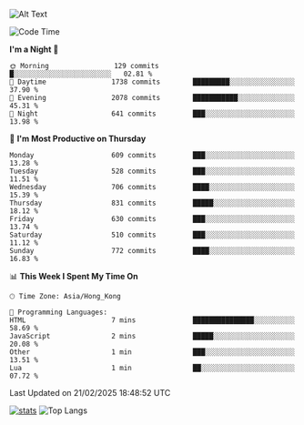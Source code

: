 ![Alt Text](https://media.tenor.com/3Gehha8RO-sAAAAC/goose-dance.gif)

<!--START_SECTION:waka-->
![Code Time](http://img.shields.io/badge/Code%20Time-407%20hrs%2019%20mins-blue)

**I'm a Night 🦉** 

```text
🌞 Morning                129 commits         █░░░░░░░░░░░░░░░░░░░░░░░░   02.81 % 
🌆 Daytime                1738 commits        █████████░░░░░░░░░░░░░░░░   37.90 % 
🌃 Evening                2078 commits        ███████████░░░░░░░░░░░░░░   45.31 % 
🌙 Night                  641 commits         ███░░░░░░░░░░░░░░░░░░░░░░   13.98 % 
```
📅 **I'm Most Productive on Thursday** 

```text
Monday                   609 commits         ███░░░░░░░░░░░░░░░░░░░░░░   13.28 % 
Tuesday                  528 commits         ███░░░░░░░░░░░░░░░░░░░░░░   11.51 % 
Wednesday                706 commits         ████░░░░░░░░░░░░░░░░░░░░░   15.39 % 
Thursday                 831 commits         █████░░░░░░░░░░░░░░░░░░░░   18.12 % 
Friday                   630 commits         ███░░░░░░░░░░░░░░░░░░░░░░   13.74 % 
Saturday                 510 commits         ███░░░░░░░░░░░░░░░░░░░░░░   11.12 % 
Sunday                   772 commits         ████░░░░░░░░░░░░░░░░░░░░░   16.83 % 
```


📊 **This Week I Spent My Time On** 

```text
🕑︎ Time Zone: Asia/Hong_Kong

💬 Programming Languages: 
HTML                     7 mins              ███████████████░░░░░░░░░░   58.69 % 
JavaScript               2 mins              █████░░░░░░░░░░░░░░░░░░░░   20.08 % 
Other                    1 min               ███░░░░░░░░░░░░░░░░░░░░░░   13.51 % 
Lua                      1 min               ██░░░░░░░░░░░░░░░░░░░░░░░   07.72 % 
```


 Last Updated on 21/02/2025 18:48:52 UTC
<!--END_SECTION:waka-->
[![stats](https://github-readme-stats-rose-phi.vercel.app/api?username=jxncted&count_private=true)](https://github.com/jxncted/github-readme-stats)
![Top Langs](https://github-readme-stats-rose-phi.vercel.app/api/top-langs/?username=jxncted\&layout=compact&hide=c,assembly,jupyter%20notebook)
